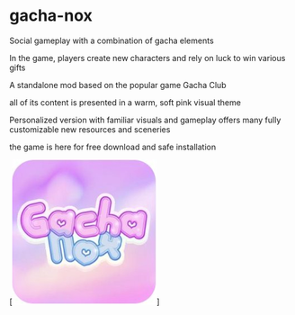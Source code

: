# gacha-nox

Social gameplay with a combination of gacha elements

In the game, players create new characters and rely on luck to win various gifts

A standalone mod based on the popular game Gacha Club

all of its content is presented in a warm, soft pink visual theme

Personalized version with familiar visuals and gameplay offers many fully customizable new resources and sceneries

the game is here for free download and safe installation

[<img src="https://github.com/kmanveer/gacha-nox/blob/main/gocha%20nox.jpg"/>]
